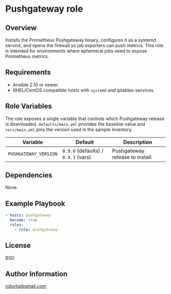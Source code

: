 # Pushgateway role

## Overview
Installs the Prometheus Pushgateway binary, configures it as a systemd service,
and opens the firewall so job exporters can push metrics. This role is intended
for environments where ephemeral jobs need to expose Prometheus metrics.

## Requirements
- Ansible 2.10 or newer.
- RHEL/CentOS compatible hosts with `systemd` and iptables-services.

## Role Variables
The role exposes a single variable that controls which Pushgateway release is
downloaded. `defaults/main.yml` provides the baseline value and `vars/main.yml`
pins the version used in the sample inventory.

| Variable | Default | Description |
| --- | --- | --- |
| `PUSHGATEWAY_VERSION` | `0.9.0` (defaults) / `0.9.1` (vars) | Pushgateway release to install. |

## Dependencies
None.

## Example Playbook
```yaml
- hosts: pushgateway
  become: true
  roles:
    - role: pushgateway
```

## License
BSD

## Author Information
nduytg@gmail.com
